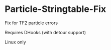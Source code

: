 # Particle-Stringtable-Fix
Fix for TF2 particle errors

Requires DHooks (with detour support)

Linux only

